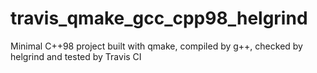 # travis_qmake_gcc_cpp98_helgrind
Minimal C++98 project built with qmake, compiled by g++, checked by helgrind and tested by Travis CI
